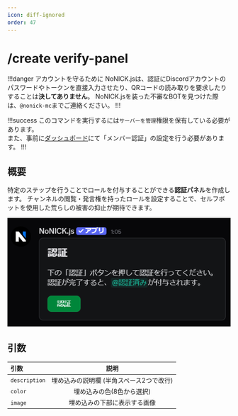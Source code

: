 ```yaml
---
icon: diff-ignored
order: 47
---
```


# /create verify-panel
!!!danger アカウントを守るために
NoNICK.jsは、認証にDiscordアカウントのパスワードやトークンを直接入力させたり、QRコードの読み取りを要求したりすることは**決してありません**。
NoNICK.jsを装った不審なBOTを見つけた際は、`@nonick-mc`までご連絡ください。
!!!

!!!success
このコマンドを実行するには`サーバーを管理`権限を保有している必要があります。  
また、事前に[ダッシュボード](https://dashboard.nonick-js.com)にて「メンバー認証」の設定を行う必要があります。
!!!

## 概要
特定のステップを行うことでロールを付与することができる**認証パネル**を作成します。
チャンネルの閲覧・発言権を持ったロールを設定することで、セルフボットを使用した荒らしの被害の抑止が期待できます。

![](/static/features/verify/1.png)

## 引数

引数                                         | 説明
:---                                         | :---:
`description`                                | 埋め込みの説明欄 (半角スペース2つで改行)
`color`                                      | 埋め込みの色(8色から選択)
`image`                                      | 埋め込みの下部に表示する画像
